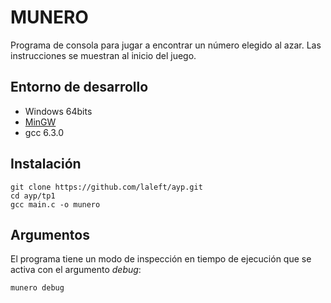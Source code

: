 # MUNERO

Programa de consola para jugar a encontrar un número elegido al azar.
Las instrucciones se muestran al inicio del juego.

## Entorno de desarrollo

- Windows 64bits
- [MinGW](https://sourceforge.net/projects/mingw/)
- gcc 6.3.0

## Instalación

```
git clone https://github.com/laleft/ayp.git
cd ayp/tp1
gcc main.c -o munero
```

## Argumentos

El programa tiene un modo de inspección en tiempo de ejecución que se activa con el argumento _debug_:

```
munero debug
```
